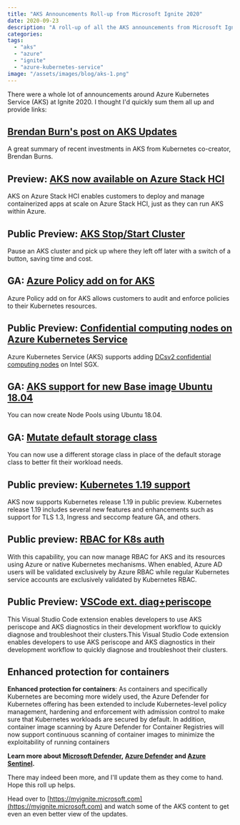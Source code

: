 ```yaml
---
title: "AKS Announcements Roll-up from Microsoft Ignite 2020"
date: 2020-09-23
description: "A roll-up of all the AKS announcements from Microsoft Ignite 2020"
categories: 
tags: 
  - "aks"
  - "azure"
  - "ignite"
  - "azure-kubernetes-service"
image: "/assets/images/blog/aks-1.png"
---
```


There were a whole lot of announcements around Azure Kubernetes Service (AKS) at Ignite 2020. I thought I'd quickly sum them all up and provide links:

## [Brendan Burn's post on AKS Updates](https://techcommunity.microsoft.com/t5/azure-developer-community-blog/enterprise-grade-kubernetes-on-azure/ba-p/1659386)

A great summary of recent investments in AKS from Kubernetes co-creator, Brendan Burns.

## Preview: [AKS now available on Azure Stack HCI](https://azure.microsoft.com/en-us/blog/bring-innovation-anywhere-with-azures-multicloud-multiedge-hybrid-capabilities/)

AKS on Azure Stack HCI enables customers to deploy and manage containerized apps at scale on Azure Stack HCI, just as they can run AKS within Azure.

## Public Preview: [AKS Stop/Start Cluster](https://docs.microsoft.com/en-us/azure/aks/start-stop-cluster)

Pause an AKS cluster and pick up where they left off later with a switch of a button, saving time and cost.

## GA: [Azure Policy add on for AKS](https://docs.microsoft.com/en-us/azure/governance/policy/concepts/policy-for-kubernetes#install-azure-policy-add-on-for-aks)

Azure Policy add on for AKS allows customers to audit and enforce policies to their Kubernetes resources.

## Public Preview: [Confidential computing nodes on Azure Kubernetes Service](https://docs.microsoft.com/en-us/azure/confidential-computing/confidential-nodes-aks-overview)

Azure Kubernetes Service (AKS) supports adding [DCsv2 confidential computing nodes](https://docs.microsoft.com/en-us/azure/confidential-computing/confidential-computing-enclaves) on Intel SGX.

## GA: [AKS support for new Base image Ubuntu 18.04](https://azure.microsoft.com/en-us/updates/ga-aks-support-for-new-base-image-ubuntu-1804/)

You can now create Node Pools using Ubuntu 18.04.

## GA: [Mutate default storage class](https://docs.microsoft.com/en-us/azure/aks/azure-files-dynamic-pv#create-a-storage-class)

You can now use a different storage class in place of the default storage class to better fit their workload needs.

## Public preview: [Kubernetes 1.19 support](https://github.com/kubernetes/kubernetes/blob/master/CHANGELOG/CHANGELOG-1.19.md#whats-new-major-themes)

AKS now supports Kubernetes release 1.19 in public preview. Kubernetes release 1.19 includes several new features and enhancements such as support for TLS 1.3, Ingress and seccomp feature GA, and others.

## Public preview: [RBAC for K8s auth](https://docs.microsoft.com/en-us/azure/aks/manage-azure-rbac)

With this capability, you can now manage RBAC for AKS and its resources using Azure or native Kubernetes mechanisms. When enabled, Azure AD users will be validated exclusively by Azure RBAC while regular Kubernetes service accounts are exclusively validated by Kubernetes RBAC.

## Public Preview: [VSCode ext. diag+periscope](https://azure.microsoft.com/en-us/updates/public-preview-visual-studio-code-extension-diagnostics-periscope/)

This Visual Studio Code extension enables developers to use AKS periscope and AKS diagnostics in their development workflow to quickly diagnose and troubleshoot their clusters.This Visual Studio Code extension enables developers to use AKS periscope and AKS diagnostics in their development workflow to quickly diagnose and troubleshoot their clusters.

## **Enhanced protection for containers**

**Enhanced protection for containers**: As containers and specifically Kubernetes are becoming more widely used, the Azure Defender for Kubernetes offering has been extended to include Kubernetes-level policy management, hardening and enforcement with admission control to make sure that Kubernetes workloads are secured by default. In addition, container image scanning by Azure Defender for Container Registries will now support continuous scanning of container images to minimize the exploitability of running containers

**Learn more about [Microsoft Defender](https://nam06.safelinks.protection.outlook.com/?url=https%3A%2F%2Faka.ms%2FAA9g2sn&data=02%7C01%7CDaniel.ScottRaynsford%40microsoft.com%7C9a03bbafdd804e73eb3f08d85f60dd3d%7C72f988bf86f141af91ab2d7cd011db47%7C1%7C0%7C637364216928474975&sdata=2tanwckRc6o2N2x7t%2F%2Bl41mU%2B0V6XLlnbPGdk%2FRyHEc%3D&reserved=0), [Azure Defender](https://nam06.safelinks.protection.outlook.com/?url=https%3A%2F%2Faka.ms%2FAA9k0nf&data=02%7C01%7CDaniel.ScottRaynsford%40microsoft.com%7C9a03bbafdd804e73eb3f08d85f60dd3d%7C72f988bf86f141af91ab2d7cd011db47%7C1%7C0%7C637364216928484933&sdata=8Vnt%2FZeq0kjHxTu0SRKC6ZbVEiB3AQ1mcimiy7gm%2FAc%3D&reserved=0) and [Azure Sentinel](https://nam06.safelinks.protection.outlook.com/?url=https%3A%2F%2Faka.ms%2FAA9jt2s&data=02%7C01%7CDaniel.ScottRaynsford%40microsoft.com%7C9a03bbafdd804e73eb3f08d85f60dd3d%7C72f988bf86f141af91ab2d7cd011db47%7C1%7C0%7C637364216928484933&sdata=eeYpp2%2BXp0VjCM%2FbLMQvq7nxBtpLPBvMoPlmqWl1Cqs%3D&reserved=0).**

There may indeed been more, and I'll update them as they come to hand. Hope this roll up helps.

Head over to [https://myignite.microsoft.com](https://myignite.microsoft.com) and watch some of the AKS content to get even an even better view of the updates.

